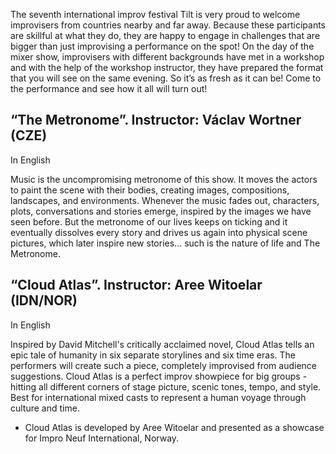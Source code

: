 The seventh international improv festival Tilt is very proud to welcome improvisers from countries nearby and far away. Because these participants are skillful at what they do, they are happy to engage in challenges that are bigger than just improvising a performance on the spot! On the day of the mixer show, improvisers with different backgrounds have met in a workshop and with the help of the workshop instructor, they have prepared the format that you will see on the same evening. So it’s as fresh as it can be! Come to the performance and see how it all will turn out!

## “The Metronome”. Instructor: Václav Wortner (CZE)

In English

Music is the uncompromising metronome of this show. It moves the actors to paint the scene with their bodies, creating images, compositions, landscapes, and environments. 
Whenever the music fades out, characters, plots, conversations and stories emerge, inspired by the images we have seen before. But the metronome of our lives keeps on ticking and it eventually dissolves every story and drives us again into physical scene pictures, which later inspire new stories... such is the nature of life and The Metronome.

## “Cloud Atlas”. Instructor: Aree Witoelar (IDN/NOR) 

In English

Inspired by David Mitchell's critically acclaimed novel, Cloud Atlas tells an epic tale of humanity in six separate storylines and six time eras. The performers will create such a piece, completely improvised from audience suggestions. Cloud Atlas is a perfect improv showpiece for big groups - hitting all different corners of stage picture, scenic tones, tempo, and style. Best for international mixed casts to represent a human voyage through culture and time.

* Cloud Atlas is developed by Aree Witoelar and presented as a showcase for Impro Neuf International, Norway.

